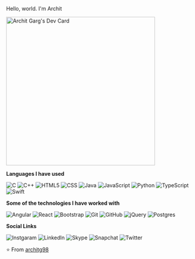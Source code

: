 Hello, world. I'm Archit

<a href="https://app.daily.dev/iamarchitg"><img src="https://api.daily.dev/devcards/92728bbad66a4b618b5693a600077630.png?r=msg" width="400" alt="Archit Garg's Dev Card"/></a>

**Languages I have used**

![C](https://img.shields.io/badge/c%20-%2300599C.svg?&style=for-the-badge&logo=c&logoColor=white)
![C++](https://img.shields.io/badge/c++%20-%2300599C.svg?&style=for-the-badge&logo=c%2B%2B&ogoColor=white)
![HTML5](https://img.shields.io/badge/html5%20-%23E34F26.svg?&style=for-the-badge&logo=html5&logoColor=white)
![CSS](https://img.shields.io/badge/css3%20-%231572B6.svg?&style=for-the-badge&logo=css3&logoColor=white)
![Java](https://img.shields.io/badge/java-%23ED8B00.svg?&style=for-the-badge&logo=java&logoColor=white)
![JavaScript](https://img.shields.io/badge/javascript%20-%23323330.svg?&style=for-the-badge&logo=javascript&logoColor=%23F7DF1E)
![Python](https://img.shields.io/badge/python%20-%2314354C.svg?&style=for-the-badge&logo=python&logoColor=white)
![TypeScript](https://img.shields.io/badge/typescript%20-%23007ACC.svg?&style=for-the-badge&logo=typescript&logoColor=white)
![Swift](https://img.shields.io/badge/swift-%23FA7343.svg?&style=for-the-badge&logo=swift&logoColor=white)

**Some of the technologies I have worked with**

![Angular](https://img.shields.io/badge/angular%20-%23DD0031.svg?&style=for-the-badge&logo=angular&logoColor=white)
![React](https://img.shields.io/badge/React-20232A?style=for-the-badge&logo=react&logoColor=61DAFB)
![Bootstrap](https://img.shields.io/badge/bootstrap%20-%23563D7C.svg?&style=for-the-badge&logo=bootstrap&logoColor=white)
![Git](https://img.shields.io/badge/git%20-%23F05033.svg?&style=for-the-badge&logo=git&logoColor=white)
![GitHub](https://img.shields.io/badge/github%20-%23121011.svg?&style=for-the-badge&logo=github&logoColor=white)
![jQuery](https://img.shields.io/badge/jquery%20-%230769AD.svg?&style=for-the-badge&logo=jquery&logoColor=white)
![Postgres](https://img.shields.io/badge/postgres-%23316192.svg?&style=for-the-badge&logo=postgresql&logoColor=white)

<!--**Projects**

Add projects-->

**Social Links**

![Instgaram](https://img.shields.io/badge/<architgofficial>%20-%23E4405F.svg?&style=for-the-badge&logo=Instagram&logoColor=white")
![LinkedIn](https://img.shields.io/badge/mrarchitg%20-%230077B5.svg?&style=for-the-badge&logo=linkedin&logoColor=white)
![Skype](https://img.shields.io/badge/<archit.g1998>%20-%2300AFF0.svg?&style=for-the-badge&logo=Skype&logoColor=white)
![Snapchat](https://img.shields.io/badge/<mrarchitg>%20-%23FFFC00.svg?&style=for-the-badge&logo=Snapchat&logoColor=white)
![Twitter](https://img.shields.io/badge/<mr_architg>%20-%231DA1F2.svg?&style=for-the-badge&logo=Twitter&logoColor=white)



⭐️ From [architg98](https://github.com/architg98)
